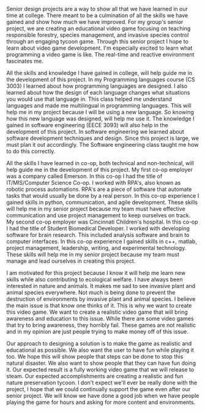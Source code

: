 Senior design projects are a way to show all that we have learned in our time at college. There meant to be a culmination of all the skills we have gained and show how much we have improved. For my group's senior project, we are creating an educational video game focusing on teaching responsible forestry, species management, and invasive species control through an engaging tycoon game. Through this senior project I hope to learn about video game development. I'm especially excited to learn what programming a video game is like. The real-time and reactive environment fascinates me.

All the skills and knowledge I have gained in college, will help guide me in the development of this project. In my Programming languages course (CS 3003) I learned about how programming languages are designed. I also learned about how the design of each language changes what situations you would use that language in. This class helped me understand languages and made me multilingual in programming languages. This will help me in my project because I will be using a new language. So knowing how this new language was designed, will help me use it. The knowledge I gained in software engineering (EECE 3093) will also help in the development of this project. In software engineering we learned about software development techniques and design. Since this project is large, we must plan it out accordingly. The Software engineering class taught me how to do this correctly.

All the skills I have learned in co-op, both technical and non-technical, will help guide me in the development of this project. My first co-op employer was a company called Emerson. In this co-op I had the title of IT/MIS/Computer Science Co-op. I worked with RPA's, also known as robotic process automations. RPA's are a piece of software that automate tasks that would usually be done by a real person. In this co-op experience I gained skills in python, communication, and agile development. These skills will help me in my senior project because my team must have effective communication and use project management to keep ourselves on track. My second co-op employer was Cincinnati Children's hospital. In this co-op I had the title of Student Biomedical Developer. I worked with developing software for brain research. This included analysis software and brain to computer interfaces. In this co-op experience I gained skills in c++, matlab, project management, leadership, writing, and experimental technology. These skills will help me in my senior project because my team must manage and lead ourselves in creating this project.

I am motivated for this project because I know it will help me learn new skills while also contributing to ecological welfare. I have always been interested in nature and animals. It makes me sad to see invasive plant and animal species everywhere. Not much is being done to prevent the destruction of environments by invasive plant and animal species. I believe the main issue is that know one thinks of it. This is why we want to create this video game. We want to create a realistic video game that will bring awareness and education to this issue. While there are some video games that try to bring awareness, they horribly fail. These games are not realistic and in my opinion are just people trying to make money off of this issue.

Our approach to designing a solution is to make the game as realistic and educational as possible. We also want the user to have fun while playing it too. We hope this will show people that steps can be done to stop this natural disaster. We also want to show people that they can have fun doing it. Our expected result is a fully working video game that we will release to steam. Our expected accomplishments are creating a realistic and fun nature preservation tycoon. I don't expect we'll ever be really done with the project, I hope that we could continually support the game even after our senior project. We will know we have done a good job when we have people playing the game for hours and asking for more content and environments. 

